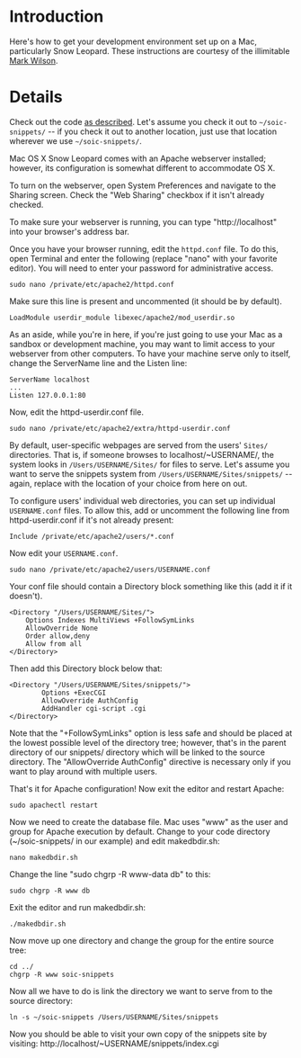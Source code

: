 # Introduction #

Here's how to get your development environment set up on a Mac, particularly Snow Leopard. These instructions are courtesy of the illimitable [Mark Wilson](http://www.cs.indiana.edu/~mw54/).

# Details #

Check out the code [as described](http://code.google.com/p/soic-snippets/source/checkout).  Let's assume you check it out to `~/soic-snippets/` -- if you check it out to another location, just use that location wherever we use `~/soic-snippets/`.

Mac OS X Snow Leopard comes with an Apache webserver installed;  however, its configuration is somewhat different to accommodate OS X.

To turn on the webserver, open System Preferences and navigate to the Sharing screen.  Check the "Web Sharing" checkbox if it isn't already checked.

To make sure your webserver is running, you can type "http://localhost" into your browser's address bar.

Once you have your browser running, edit the `httpd.conf` file.  To do this, open Terminal and enter the following (replace "nano" with your favorite editor).  You will need to enter your password for administrative access.
```
sudo nano /private/etc/apache2/httpd.conf
```

Make sure this line is present and uncommented (it should be by default).
```
LoadModule userdir_module libexec/apache2/mod_userdir.so
```

As an aside, while you're in here, if you're just going to use your Mac as a sandbox or development machine, you may want to limit access to your webserver from other computers.  To have your machine serve only to itself, change the ServerName line and the Listen line:
```
ServerName localhost
...
Listen 127.0.0.1:80
```

Now, edit the httpd-userdir.conf file.
```
sudo nano /private/etc/apache2/extra/httpd-userdir.conf
```

By default, user-specific webpages are served from the users' `Sites/` directories.  That is, if someone browses to localhost/~USERNAME/, the system looks in `/Users/USERNAME/Sites/` for files to serve.  Let's assume you want to serve the snippets system from `/Users/USERNAME/Sites/snippets/` -- again, replace with the location of your choice from here on out.

To configure users' individual web directories, you can set up individual `USERNAME.conf` files.  To allow this, add or uncomment the following line from httpd-userdir.conf if it's not already present:
```
Include /private/etc/apache2/users/*.conf
```

Now edit your `USERNAME.conf`.
```
sudo nano /private/etc/apache2/users/USERNAME.conf
```

Your conf file should contain a Directory block something like this (add it if it doesn't).
```
<Directory "/Users/USERNAME/Sites/">
    Options Indexes MultiViews +FollowSymLinks
    AllowOverride None
    Order allow,deny
    Allow from all
</Directory>
```

Then add this Directory block below that:
```
<Directory "/Users/USERNAME/Sites/snippets/">
        Options +ExecCGI
        AllowOverride AuthConfig
        AddHandler cgi-script .cgi
</Directory>
```

Note that the "+FollowSymLinks" option is less safe and should be placed at the lowest possible level of the directory tree;  however, that's in the parent directory of our snippets/ directory which will be linked to the source directory.  The "AllowOverride AuthConfig" directive is necessary only if you want to play around with multiple users.

That's it for Apache configuration!  Now exit the editor and restart Apache:
```
sudo apachectl restart
```

Now we need to create the database file.  Mac uses "www" as the user and group for Apache execution by default.  Change to your code directory (~/soic-snippets/ in our example) and edit makedbdir.sh:
```
nano makedbdir.sh
```

Change the line "sudo chgrp -R www-data db" to this:
```
sudo chgrp -R www db
```

Exit the editor and run makedbdir.sh:
```
./makedbdir.sh
```

Now move up one directory and change the group for the entire source tree:
```
cd ../
chgrp -R www soic-snippets
```

Now all we have to do is link the directory we want to serve from to the source directory:
```
ln -s ~/soic-snippets /Users/USERNAME/Sites/snippets
```

Now you should be able to visit your own copy of the snippets site by visiting: http://localhost/~USERNAME/snippets/index.cgi